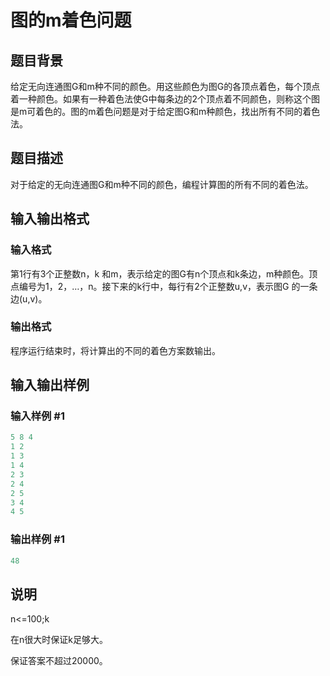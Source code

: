 # 图的m着色问题

## 题目背景

给定无向连通图G和m种不同的颜色。用这些颜色为图G的各顶点着色，每个顶点着一种颜色。如果有一种着色法使G中每条边的2个顶点着不同颜色，则称这个图是m可着色的。图的m着色问题是对于给定图G和m种颜色，找出所有不同的着色法。

## 题目描述

对于给定的无向连通图G和m种不同的颜色，编程计算图的所有不同的着色法。

## 输入输出格式

### 输入格式

第1行有3个正整数n，k 和m，表示给定的图G有n个顶点和k条边，m种颜色。顶点编号为1，2，…，n。接下来的k行中，每行有2个正整数u,v，表示图G 的一条边(u,v)。

### 输出格式

程序运行结束时，将计算出的不同的着色方案数输出。

## 输入输出样例

### 输入样例 #1

```cpp
5 8 4
1 2
1 3
1 4
2 3
2 4
2 5
3 4
4 5
```


### 输出样例 #1

```cpp
48
```


## 说明

n<=100;k

在n很大时保证k足够大。

保证答案不超过20000。

